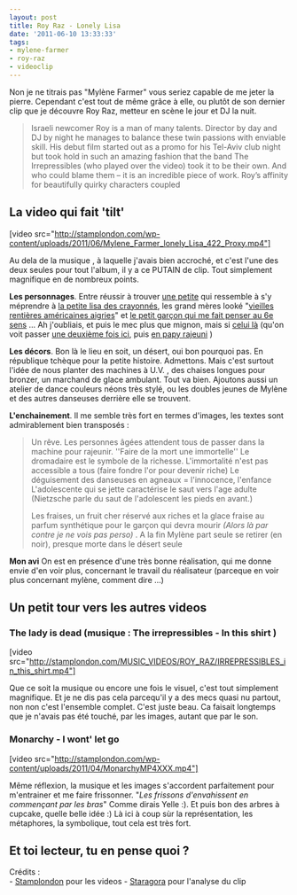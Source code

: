 ```yaml
---
layout: post
title: Roy Raz - Lonely Lisa
date: '2011-06-10 13:33:33'
tags:
- mylene-farmer
- roy-raz
- videoclip
---
```


Non je ne titrais pas "Mylène Farmer" vous seriez capable de me jeter la pierre. Cependant c'est tout de même grâce à elle, ou plutôt de son dernier clip que je découvre Roy Raz, metteur en scène le jour et DJ la nuit.<!--more-->

<blockquote>
  Israeli newcomer Roy is a man of many talents. Director by day and DJ by night he manages to balance these twin passions with enviable skill. His debut film started out as a promo for his Tel-Aviv club night but took hold in such an amazing fashion that the band The Irrepressibles (who played over the video) took it to be their own. And who could blame them – it is an incredible piece of work. Roy’s affinity for beautifully quirky characters coupled
</blockquote>

<h2>La video qui fait 'tilt'</h2>

[video src="http://stamplondon.com/wp-content/uploads/2011/06/Mylene_Farmer_lonely_Lisa_422_Proxy.mp4"]

Au dela de la musique , à laquelle j'avais bien accroché, et c'est l'une des deux seules pour tout l'album, il y a ce PUTAIN de clip. Tout simplement magnifique en de nombreux points.

<strong>Les personnages</strong>. Entre réussir à trouver <a href="http://clawfire.net/wp-content/uploads/lisa.png">une petite</a> qui ressemble à s'y méprendre à <a href="http://clawfire.net/wp-content/uploads/lisa_original.png">la petite lisa des crayonnés</a>, les grand mères looké "<a href="http://clawfire.net/wp-content/uploads/rentieres.png">vieilles rentières américaines aigries</a>" et <a href="http://clawfire.net/wp-content/uploads/6sens.png">le petit garçon qui me fait penser au 6e sens</a> ... Ah j'oubliais, et puis le mec plus que mignon, mais si <a href="http://clawfire.net/wp-content/uploads/jedi_blond.png">celui là</a> (qu'on voit passer <a href="http://clawfire.net/wp-content/uploads/jedi_blond_2.png">une deuxième fois ici</a>, puis <a href="http://clawfire.net/wp-content/uploads/papy_rajeuni.png">en papy rajeuni</a> )

<strong>Les décors</strong>. Bon là le lieu en soit, un désert, oui bon pourquoi pas. En république tchèque pour la petite histoire. Admettons. Mais c'est surtout l'idée de nous planter des machines à U.V. , des chaises longues pour bronzer, un marchand de glace ambulant. Tout va bien. Ajoutons aussi un atelier de dance couleurs néons très stylé, ou les doubles jeunes de Mylène et des autres danseuses derrière elle se trouvent.

<strong>L'enchainement</strong>. Il me semble très fort en termes d'images, les textes sont admirablement bien transposés :

<blockquote>
  Un rêve. Les personnes âgées attendent tous de passer dans la machine pour rajeunir. ''Faire de la mort une immortelle'' Le dromadaire est le symbole de la richesse. L'immortalité n'est pas accessible a tous (faire fondre l'or pour devenir riche) Le déguisement des danseuses en agneaux = l'innocence, l'enfance L'adolescente qui se jette caractérise le saut vers l'age adulte (Nietzsche parle du saut de l'adolescent les pieds en avant.)

  Les fraises, un fruit cher réservé aux riches et la glace fraise au parfum synthétique pour le garçon qui devra mourir <em>(Alors là par contre je ne vois pas perso)</em> . A la fin Mylène part seule se retirer (en noir), presque morte dans le désert seule
</blockquote>

<strong>Mon avi</strong> On est en présence d'une très bonne réalisation, qui me donne envie d'en voir plus, concernant le travail du réalisateur (parceque en voir plus concernant mylène, comment dire ...)

<h2>Un petit tour vers les autres videos</h2>

<h3>The lady is dead (musique : The irrepressibles - In this shirt )</h3>

[video src="http://stamplondon.com/MUSIC_VIDEOS/ROY_RAZ/IRREPRESSIBLES_in_this_shirt.mp4"]

Que ce soit la musique ou encore une fois le visuel, c'est tout simplement magnifique. Et je ne dis pas cela parcequ'il y a des mecs quasi nu partout, non non c'est l'ensemble complet. C'est juste beau. Ca faisait longtemps que je n'avais pas été touché, par les images, autant que par le son.

<h3>Monarchy - I wont' let go</h3>

[video src="http://stamplondon.com/wp-content/uploads/2011/04/MonarchyMP4XXX.mp4"]

Même réflexion, la musique et les images s'accordent parfaitement pour m'entrainer et me faire frissonner. "<em>Les frissons d'envahissent en commençant par les bras</em>" Comme dirais Yelle :). Et puis bon des arbres à cupcake, quelle belle idée :) Là ici à coup sùr la représentation, les métaphores, la symbolique, tout cela est très fort.

<h2>Et toi lecteur, tu en pense quoi ?</h2>

<p>Crédits :<br />
- <a href="http://stamplondon.com/music-videos/roy-raz/">Stamplondon</a> pour les videos
- <a href="http://www.staragora.com/news/mylene-farmer-mysterieuse-dans-le-clip-lonely-lisa/424309">Staragora</a> pour l'analyse du clip</p>

